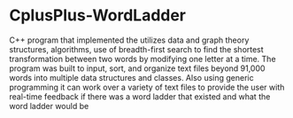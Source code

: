 # CplusPlus-WordLadder
C++ program that implemented the utilizes data and graph theory structures, algorithms, use of breadth-first search to find the shortest transformation between two words by modifying one letter at a time. The program was built to input, sort, and organize text files beyond 91,000 words into multiple data structures and classes. Also using generic programming it can work over a variety of text files to provide the user with real-time feedback if there was a word ladder that existed and what the word ladder would be
